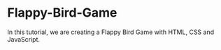 # Flappy-Bird-Game
In this tutorial, we are creating a Flappy Bird Game with HTML, CSS and JavaScript.
